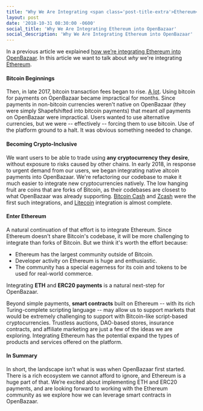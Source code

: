 ```yaml
---
title: "Why We Are Integrating <span class='post-title-extra'>Ethereum</span> into OpenBazaar"
layout: post
date: '2018-10-31 08:30:00 -0600'
social_title: 'Why We Are Integrating Ethereum into OpenBazaar'
social_description: 'Why We Are Integrating Ethereum into OpenBazaar'
---
```


In a previous article we explained [how we’re integrating Ethereum into OpenBazaar](https://openbazaar.org/blog/Escrow-Smart-Contract-Specification-in-OpenBazaar/). In this article we want to talk about _why_ we're integrating [Ethereum](https://www.ethereum.org/).

#### Bitcoin Beginnings


Then, in late 2017, bitcoin transaction fees began to rise. [A lot](https://bitinfocharts.com/comparison/bitcoin-transactionfees.htm). Using bitcoin for payments on OpenBazaar became impractical for months. Since payments in non-bitcoin currencies weren't native on OpenBazaar (they were simply Shapefshifted into bitcoin payments) that meant _all_ payments on OpenBazaar were impractical. Users wanted to use alternative currencies, but we were -- effectively -- forcing them to use bitcoin. Use of the platform ground to a halt. It was obvious something needed to change.

#### Becoming Crypto-Inclusive

We want users to be able to trade using **any cryptocurrency they desire**, without exposure to risks caused by other chains. In early 2018, in response to urgent demand from our users, we began integrating native altcoin payments into OpenBazaar. We're refactoring our codebase to make it much easier to integrate new cryptocurrencies natively. The low hanging fruit are coins that are forks of Bitcoin, as their codebases are closest to what OpenBazaar was already supporting. [Bitcoin Cash](https://www.bitcoincash.org/) and [Zcash](https://z.cash/) were the first such integrations, and [Litecoin](https://litecoin.org/) integration is almost complete.

#### Enter Ethereum

A natural continuation of that effort is to integrate Ethereum. Since Ethereum doesn't share Bitcoin's codebase, it will be more challenging to integrate than forks of Bitcoin. But we think it's worth the effort because:

- Ethereum has the largest community outside of Bitcoin.
- Developer activity on Ethereum is huge and enthusiastic.
- The community has a special eagerness for its coin and tokens to be used for real-world commerce. 
  
Integrating **ETH** and **ERC20 payments** is a natural next-step for OpenBazaar.

Beyond simple payments, **smart contracts** built on Ethereum -- with its rich Turing-complete scripting language -- may allow us to support markets that would be extremely challenging to support with Bitcoin-like script-based cryptocurrencies. Trustless auctions, DAO-based stores, insurance contracts, and affiliate marketing are just a few of the ideas we are exploring. Integrating Ethereum has the potential expand the types of products and services offered on the platform.

#### In Summary

In short, the landscape isn’t what is was when OpenBazaar first started. There is a rich ecosystem we cannot afford to ignore, and Ethereum is a huge part of that. We’re excited about implementing ETH and ERC20 payments, and are looking forward to working with the Ethereum community as we explore how we can leverage smart contracts in OpenBazaar.
